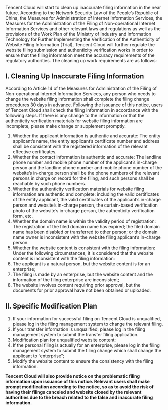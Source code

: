 Tencent Cloud will start to clean up inaccurate filing information in the near future. According to the Network Security Law of the People’s Republic of China, the Measures for Administration of Internet Information Services, the Measures for the Administration of the Filing of Non-operational Internet Information Services and other relevant laws and regulations as well as the provisions of the Work Plan of the Ministry of Industry and Information Technology for Further Implementing the Verification of the Authenticity of Website Filing Information (Trial), Tencent Cloud will further regulate the website filing submission and authenticity verification works in order to ensure that the filing information meet the accuracy requirements of the regulatory authorities. The cleaning up work requirements are as follows: 

## I. Cleaning Up Inaccurate Filing Information 
According to Article 14 of the Measures for Administration of the Filing of Non-operational Internet Information Services, any person who needs to change the website filing information shall complete the filing change procedures 30 days in advance. Following the issuance of this notice, users of Tencent Cloud shall check the filing information in accordance with the following steps. If there is any change to the information or that the authenticity verification materials for website filing information are incomplete, please make change or supplement promptly. 
1. Whether the applicant information is authentic and accurate: The entity applicant’s name, the entity applicant’s certificate number and address shall be consistent with the registered information of the relevant effective certificates. 
2. Whether the contact information is authentic and accurate: The landline phone number and mobile phone number of the applicant’s in-charge person and the landline phone number and mobile phone number of the website’s in-charge person shall be the phone numbers of the relevant persons in charge on record for the filing, and such persons shall be reachable by such phone numbers. 
3. Whether the authenticity verification materials for website filing information are authentic and complete: including the valid certificates of the entity applicant, the valid certificates of the applicant’s in-charge person and website’s in-charge person, the curtain-based verification photo of the website’s in-charge person, the authenticity verification form, etc.
4. Whether the domain name is within the validity period of registration: The registration of the filed domain name has expired; the filed domain name has been disabled or transferred to other person; or the domain name owner is inconsistent with the website filing applicant’s in-charge person. 
5. Whether the website content is consistent with the filing information: Under the following circumstances, it is considered that the website content is inconsistent with the filing information:
1. The applicant is a natural person, but the website content is for an enterprise; 
2. The filing is made by an enterprise, but the website content and the information of the filing enterprise are inconsistent;
3. The website involves content requiring prior approval, but the documents for prior approval have not been obtained or uploaded. 

## II. Specific Modification Plan 
1. If your information for successful filing on Tencent Cloud is unqualified, please log in the filing management system to change the relevant filing. 
2. If your transfer information is unqualified, please log in the filing management system to submit the transfer filing application.
3. Modification plan for unqualified website content: 
1. If the personal filing is actually for an enterprise, please log in the filing management system to submit the filing change which shall change the applicant to “enterprise”; 
2. Modify the website content to ensure the consistency with the filing information. 

**Tencent Cloud will also provide notice on the problematic filing information upon issuance of this notice. Relevant users shall make prompt modification according to the notice, so as to avoid the risk of having their filings canceled and website closed by the relevant authorities due to the breach related to the false and inaccurate filing information.**
